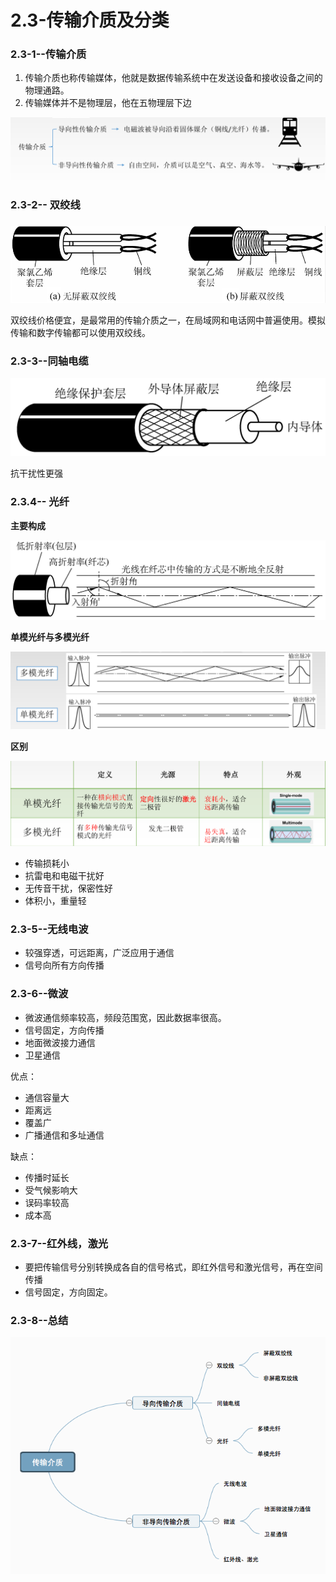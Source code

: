 # 2.3-传输介质及分类

### 2.3-1--传输介质

1. 传输介质也称传输媒体，他就是数据传输系统中在发送设备和接收设备之间的物理通路。
2. 传输媒体并不是物理层，他在五物理层下边

![](../../.gitbook/assets/image%20%28108%29.png)

### 2.3-2-- 双绞线

###  

![](../../.gitbook/assets/image%20%28149%29.png)

双绞线价格便宜，是最常用的传输介质之一，在局域网和电话网中普遍使用。模拟传输和数字传输都可以使用双绞线。

### 2.3-3--同轴电缆

![](../../.gitbook/assets/image%20%28128%29.png)

抗干扰性更强

### 2.3.4-- 光纤

 **主要构成**

![](../../.gitbook/assets/image%20%2883%29.png)

**单模光纤与多模光纤**

![](../../.gitbook/assets/image%20%28179%29.png)

**区别**

![](../../.gitbook/assets/image%20%2896%29.png)

* 传输损耗小
* 抗雷电和电磁干扰好
* 无传音干扰，保密性好
* 体积小，重量轻

### 2.3-5--无线电波

* 较强穿透，可远距离，广泛应用于通信
* 信号向所有方向传播

### 2.3-6--微波

* 微波通信频率较高，频段范围宽，因此数据率很高。
* 信号固定，方向传播
* 地面微波接力通信
* 卫星通信

优点：

* 通信容量大
* 距离远
* 覆盖广
* 广播通信和多址通信

缺点：

* 传播时延长
* 受气候影响大
* 误码率较高
* 成本高

### 2.3-7--红外线，激光

* 要把传输信号分别转换成各自的信号格式，即红外信号和激光信号，再在空间传播
* 信号固定，方向固定。

### 2.3-8--总结

![](../../.gitbook/assets/image%20%2870%29.png)

